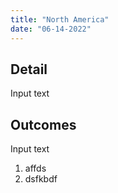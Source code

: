 ```yaml
---
title: "North America"
date: "06-14-2022"
---
```


## Detail
Input text

## Outcomes
Input text
1. affds
2. dsfkbdf